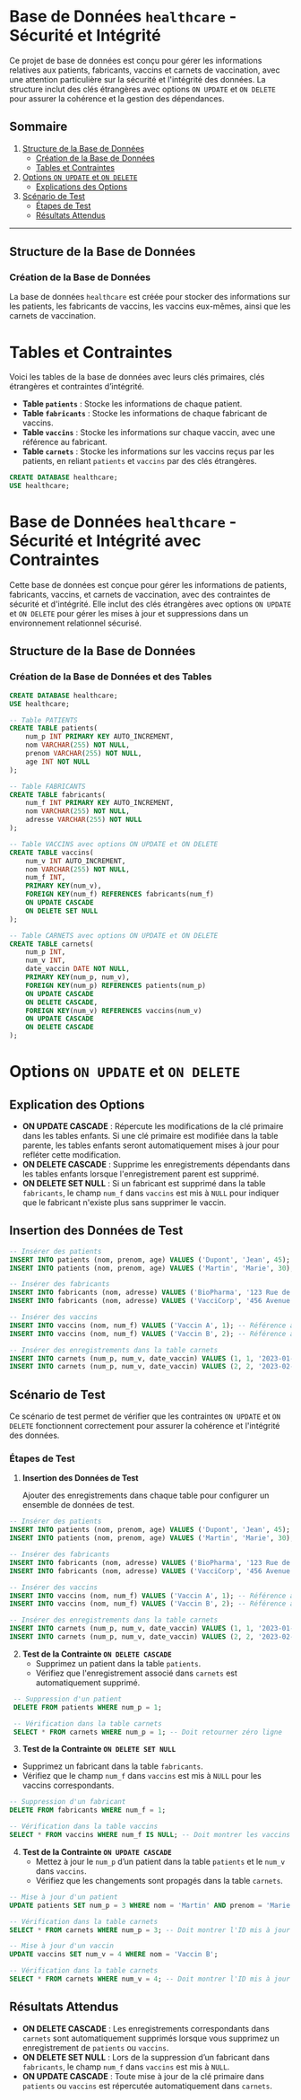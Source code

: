 # Base de Données `healthcare` - Sécurité et Intégrité

Ce projet de base de données est conçu pour gérer les informations relatives aux patients, fabricants, vaccins et carnets de vaccination, avec une attention particulière sur la sécurité et l'intégrité des données. La structure inclut des clés étrangères avec options `ON UPDATE` et `ON DELETE` pour assurer la cohérence et la gestion des dépendances.

## Sommaire
1. [Structure de la Base de Données](#structure-de-la-base-de-données)
   - [Création de la Base de Données](#création-de-la-base-de-données)
   - [Tables et Contraintes](#tables-et-contraintes)
2. [Options `ON UPDATE` et `ON DELETE`](#options-on-update-et-on-delete)
   - [Explications des Options](#explication-des-options)
3. [Scénario de Test](#scénario-de-test)
   - [Étapes de Test](#étapes-de-test)
   - [Résultats Attendus](#résultats-attendus)
---

## Structure de la Base de Données

### Création de la Base de Données

La base de données `healthcare` est créée pour stocker des informations sur les patients, les fabricants de vaccins, les vaccins eux-mêmes, ainsi que les carnets de vaccination.

# Tables et Contraintes

Voici les tables de la base de données avec leurs clés primaires, clés étrangères et contraintes d’intégrité.

- **Table `patients`** : Stocke les informations de chaque patient.
- **Table `fabricants`** : Stocke les informations de chaque fabricant de vaccins.
- **Table `vaccins`** : Stocke les informations sur chaque vaccin, avec une référence au fabricant.
- **Table `carnets`** : Stocke les informations sur les vaccins reçus par les patients, en reliant `patients` et `vaccins` par des clés étrangères.
  
```sql
CREATE DATABASE healthcare; 
USE healthcare; 
```


# Base de Données `healthcare` - Sécurité et Intégrité avec Contraintes

Cette base de données est conçue pour gérer les informations de patients, fabricants, vaccins, et carnets de vaccination, avec des contraintes de sécurité et d'intégrité. Elle inclut des clés étrangères avec options `ON UPDATE` et `ON DELETE` pour gérer les mises à jour et suppressions dans un environnement relationnel sécurisé.

## Structure de la Base de Données

### Création de la Base de Données et des Tables

```sql
CREATE DATABASE healthcare; 
USE healthcare; 

-- Table PATIENTS
CREATE TABLE patients(
    num_p INT PRIMARY KEY AUTO_INCREMENT, 
    nom VARCHAR(255) NOT NULL, 
    prenom VARCHAR(255) NOT NULL, 
    age INT NOT NULL
);

-- Table FABRICANTS
CREATE TABLE fabricants(
    num_f INT PRIMARY KEY AUTO_INCREMENT, 
    nom VARCHAR(255) NOT NULL, 
    adresse VARCHAR(255) NOT NULL  
); 

-- Table VACCINS avec options ON UPDATE et ON DELETE
CREATE TABLE vaccins(
    num_v INT AUTO_INCREMENT, 
    nom VARCHAR(255) NOT NULL, 
    num_f INT,
    PRIMARY KEY(num_v), 
    FOREIGN KEY(num_f) REFERENCES fabricants(num_f)
    ON UPDATE CASCADE
    ON DELETE SET NULL
); 

-- Table CARNETS avec options ON UPDATE et ON DELETE
CREATE TABLE carnets(
    num_p INT, 
    num_v INT, 
    date_vaccin DATE NOT NULL,
    PRIMARY KEY(num_p, num_v), 
    FOREIGN KEY(num_p) REFERENCES patients(num_p)
    ON UPDATE CASCADE
    ON DELETE CASCADE, 
    FOREIGN KEY(num_v) REFERENCES vaccins(num_v)
    ON UPDATE CASCADE
    ON DELETE CASCADE
); 
```
# Options `ON UPDATE` et `ON DELETE`

## Explication des Options

- **ON UPDATE CASCADE** : Répercute les modifications de la clé primaire dans les tables enfants. Si une clé primaire est modifiée dans la table parente, les tables enfants seront automatiquement mises à jour pour refléter cette modification.
- **ON DELETE CASCADE** : Supprime les enregistrements dépendants dans les tables enfants lorsque l'enregistrement parent est supprimé.
- **ON DELETE SET NULL** : Si un fabricant est supprimé dans la table `fabricants`, le champ `num_f` dans `vaccins` est mis à `NULL` pour indiquer que le fabricant n'existe plus sans supprimer le vaccin.


## Insertion des Données de Test
```sql
-- Insérer des patients
INSERT INTO patients (nom, prenom, age) VALUES ('Dupont', 'Jean', 45);
INSERT INTO patients (nom, prenom, age) VALUES ('Martin', 'Marie', 30);

-- Insérer des fabricants
INSERT INTO fabricants (nom, adresse) VALUES ('BioPharma', '123 Rue de la Santé');
INSERT INTO fabricants (nom, adresse) VALUES ('VacciCorp', '456 Avenue de la Science');

-- Insérer des vaccins
INSERT INTO vaccins (nom, num_f) VALUES ('Vaccin A', 1); -- Référence à BioPharma
INSERT INTO vaccins (nom, num_f) VALUES ('Vaccin B', 2); -- Référence à VacciCorp

-- Insérer des enregistrements dans la table carnets
INSERT INTO carnets (num_p, num_v, date_vaccin) VALUES (1, 1, '2023-01-15');
INSERT INTO carnets (num_p, num_v, date_vaccin) VALUES (2, 2, '2023-02-20');
```


## Scénario de Test

Ce scénario de test permet de vérifier que les contraintes `ON UPDATE` et `ON DELETE` fonctionnent correctement pour assurer la cohérence et l'intégrité des données.

### Étapes de Test

1. **Insertion des Données de Test**

   Ajouter des enregistrements dans chaque table pour configurer un ensemble de données de test.
   
```sql
-- Insérer des patients
INSERT INTO patients (nom, prenom, age) VALUES ('Dupont', 'Jean', 45);
INSERT INTO patients (nom, prenom, age) VALUES ('Martin', 'Marie', 30);

-- Insérer des fabricants
INSERT INTO fabricants (nom, adresse) VALUES ('BioPharma', '123 Rue de la Santé');
INSERT INTO fabricants (nom, adresse) VALUES ('VacciCorp', '456 Avenue de la Science');

-- Insérer des vaccins
INSERT INTO vaccins (nom, num_f) VALUES ('Vaccin A', 1); -- Référence à BioPharma
INSERT INTO vaccins (nom, num_f) VALUES ('Vaccin B', 2); -- Référence à VacciCorp

-- Insérer des enregistrements dans la table carnets
INSERT INTO carnets (num_p, num_v, date_vaccin) VALUES (1, 1, '2023-01-15');
INSERT INTO carnets (num_p, num_v, date_vaccin) VALUES (2, 2, '2023-02-20');

```

2. **Test de la Contrainte `ON DELETE CASCADE`**
   - Supprimez un patient dans la table `patients`.
   - Vérifiez que l'enregistrement associé dans `carnets` est automatiquement supprimé.

  ```sql
   -- Suppression d'un patient
   DELETE FROM patients WHERE num_p = 1;

   -- Vérification dans la table carnets
   SELECT * FROM carnets WHERE num_p = 1; -- Doit retourner zéro ligne
```
3. **Test de la Contrainte `ON DELETE SET NULL`**
  - Supprimez un fabricant dans la table `fabricants`.
  - Vérifiez que le champ `num_f` dans `vaccins` est mis à `NULL` pour les vaccins correspondants.
    
  ```sql
-- Suppression d'un fabricant
DELETE FROM fabricants WHERE num_f = 1;

-- Vérification dans la table vaccins
SELECT * FROM vaccins WHERE num_f IS NULL; -- Doit montrer les vaccins avec num_f = NULL

```
4. **Test de la Contrainte `ON UPDATE CASCADE`**
   - Mettez à jour le `num_p` d’un patient dans la table `patients` et le `num_v` dans `vaccins`.
   - Vérifiez que les changements sont propagés dans la table `carnets`.
     
```sql
-- Mise à jour d'un patient
UPDATE patients SET num_p = 3 WHERE nom = 'Martin' AND prenom = 'Marie';

-- Vérification dans la table carnets
SELECT * FROM carnets WHERE num_p = 3; -- Doit montrer l'ID mis à jour

-- Mise à jour d'un vaccin
UPDATE vaccins SET num_v = 4 WHERE nom = 'Vaccin B';

-- Vérification dans la table carnets
SELECT * FROM carnets WHERE num_v = 4; -- Doit montrer l'ID mis à jour

```

## Résultats Attendus

- **ON DELETE CASCADE** : Les enregistrements correspondants dans `carnets` sont automatiquement supprimés lorsque vous supprimez un enregistrement de `patients` ou `vaccins`.
- **ON DELETE SET NULL** : Lors de la suppression d’un fabricant dans `fabricants`, le champ `num_f` dans `vaccins` est mis à `NULL`.
- **ON UPDATE CASCADE** : Toute mise à jour de la clé primaire dans `patients` ou `vaccins` est répercutée automatiquement dans `carnets`.

